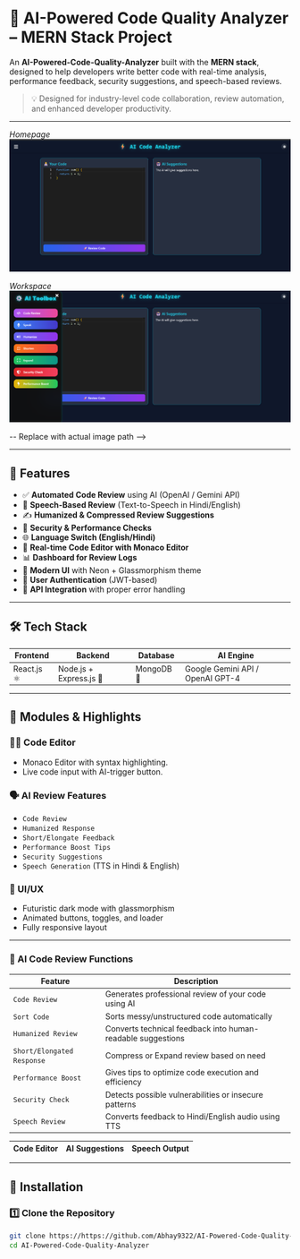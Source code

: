 # 🤖  AI-Powered Code Quality Analyzer – MERN Stack Project

An **AI-Powered-Code-Quality-Analyzer** built with the **MERN stack**, designed to help developers write better code with real-time analysis, performance feedback, security suggestions, and speech-based reviews.

> 💡 Designed for industry-level code collaboration, review automation, and enhanced developer productivity.

---

*Homepage*
![homepage](./images/AICodeM.png)

*Workspace*
![workspace](./images/AICode1.png)


-- Replace with actual image path -->

---

## 🚀 Features

- ✅ **Automated Code Review** using AI (OpenAI / Gemini API)
- 🧠 **Speech-Based Review** (Text-to-Speech in Hindi/English)
- ✍️ **Humanized & Compressed Review Suggestions**
- 🚨 **Security & Performance Checks**
- 🌐 **Language Switch (English/Hindi)**
- 💬 **Real-time Code Editor with Monaco Editor**
- 📊 **Dashboard for Review Logs**
- 🎨 **Modern UI** with Neon + Glassmorphism theme
- 🔐 **User Authentication** (JWT-based)
- 🧪 **API Integration** with proper error handling

---

## 🛠️ Tech Stack

| Frontend      | Backend       | Database | AI Engine     |
|---------------|---------------|----------|----------------|
| React.js ⚛️     | Node.js + Express.js 🚀 | MongoDB 🍃 | Google Gemini API / OpenAI GPT-4 |

---

## 🎯 Modules & Highlights

### 🧑‍💻 Code Editor
- Monaco Editor with syntax highlighting.
- Live code input with AI-trigger button.

### 🗣️ AI Review Features
- `Code Review`
- `Humanized Response`
- `Short/Elongate Feedback`
- `Performance Boost Tips`
- `Security Suggestions`
- `Speech Generation` (TTS in Hindi & English)

### 🎨 UI/UX
- Futuristic dark mode with glassmorphism
- Animated buttons, toggles, and loader
- Fully responsive layout

---

### 🤖 AI Code Review Functions

| Feature                     | Description                                                                 |
|-----------------------------|-----------------------------------------------------------------------------|
| `Code Review`               | Generates professional review of your code using AI                        |
| `Sort Code`                 | Sorts messy/unstructured code automatically                                 |
| `Humanized Review`          | Converts technical feedback into human-readable suggestions                |
| `Short/Elongated Response`  | Compress or Expand review based on need                                    |
| `Performance Boost`         | Gives tips to optimize code execution and efficiency                      |
| `Security Check`            | Detects possible vulnerabilities or insecure patterns                     |
| `Speech Review`             | Converts feedback to Hindi/English audio using TTS  

| Code Editor | AI Suggestions | Speech Output |
|-------------|----------------|----------------|

---

## 🔧 Installation

### 1️⃣ Clone the Repository
```bash
git clone https://https://github.com/Abhay9322/AI-Powered-Code-Quality-Analyzer
cd AI-Powered-Code-Quality-Analyzer
